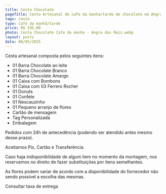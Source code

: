 ```yaml
---
title: Cesta Chocolate
pageTitle: Cesta Artesanal de cafe da manha/tarde de chocolate em Angra dos Reis MG | Memorare Cestas
tags: cesta
type: Café da manhã/tarde
price: R$ 195,00
photo: Cesta Chocolate Cafe da manha - Angra dos Reis.webp
layout: posts
data: 06/05/2025
---
```

Cesta artesanal composta pelos seguintes itens:

- 01 Barra Chocolate ao leite
- 01 Barra Chocolate Branco
- 01 Barra Chocolate Amargo
- 01 Caixa com Bombons
- 01 Caixa com 03 Ferrero Rocher
- 01 Donuts
- 01 Confete
- 01 Nescauzinho
- 01 Pequeno arranjo de flores
- Cartão de mensagem
- Tag Personalizada
- Embalagem


Pedidos com 24h de antecedência (podendo ser atendido antes mesmo desse prazo). 

Aceitamos Pix, Cartão e Transferência. 

Caso haja indisponibilidade de algum item no momento da montagem, nos reservamos no direito de fazer substituições por itens semelhantes. 

As flores podem variar de acordo com a disponibilidade do fornecedor não sendo possível a escolha das mesmas. 

Consultar taxa de entrega